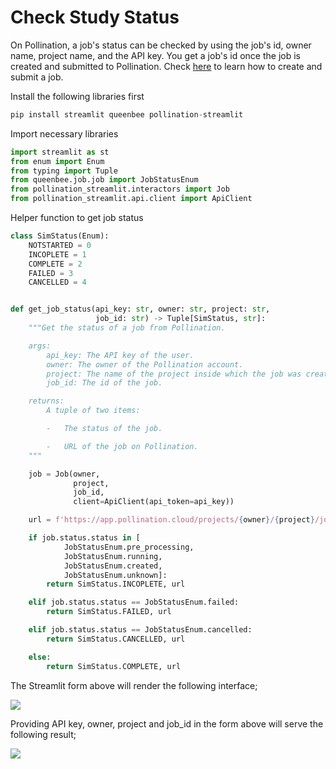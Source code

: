# Check Study Status

On Pollination, a job's status can be checked by using the job's id, owner name, project name, and the API key. You get a job's id once the job is created and submitted to Pollination. Check [here](create-job.md) to learn how to create and submit a job.

Install the following libraries first

```python
pip install streamlit queenbee pollination-streamlit
```

Import necessary libraries

```python
import streamlit as st
from enum import Enum
from typing import Tuple
from queenbee.job.job import JobStatusEnum
from pollination_streamlit.interactors import Job
from pollination_streamlit.api.client import ApiClient
```

Helper function to get job status

```python
class SimStatus(Enum):
    NOTSTARTED = 0
    INCOPLETE = 1
    COMPLETE = 2
    FAILED = 3
    CANCELLED = 4


def get_job_status(api_key: str, owner: str, project: str,
                   job_id: str) -> Tuple[SimStatus, str]:
    """Get the status of a job from Pollination.

    args:
        api_key: The API key of the user.
        owner: The owner of the Pollination account.
        project: The name of the project inside which the job was created.
        job_id: The id of the job.

    returns:
        A tuple of two items:

        -   The status of the job.

        -   URL of the job on Pollination.
    """

    job = Job(owner,
              project,
              job_id,
              client=ApiClient(api_token=api_key))

    url = f'https://app.pollination.cloud/projects/{owner}/{project}/jobs/{job_id}'

    if job.status.status in [
            JobStatusEnum.pre_processing,
            JobStatusEnum.running,
            JobStatusEnum.created,
            JobStatusEnum.unknown]:
        return SimStatus.INCOPLETE, url

    elif job.status.status == JobStatusEnum.failed:
        return SimStatus.FAILED, url

    elif job.status.status == JobStatusEnum.cancelled:
        return SimStatus.CANCELLED, url

    else:
        return SimStatus.COMPLETE, url
```

The Streamlit form above will render the following interface;

![](../../.gitbook/assets/pollination-apps/job\_status.png)

Providing API key, owner, project and job\_id in the form above will serve the following result;

![](../../.gitbook/assets/pollination-apps/job\_status\_result.png)
